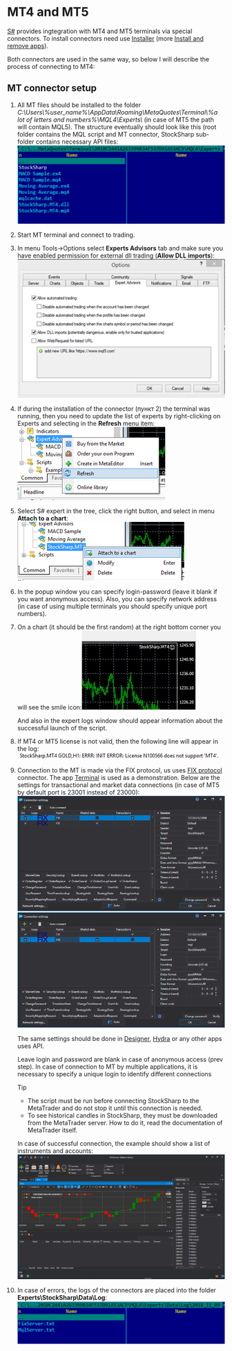 # MT4 and MT5

[S\#](StockSharpAbout.md) provides ingtegration with MT4 and MT5 terminals via special connectors. To install connectors need use [Installer](SharpInstaller.md) (more [Install  and remove apps](Installer_installing_removing_programs.md)).

Both connectors are used in the same way, so below I will describe the process of connecting to MT4:

## MT connector setup

1. All MT files should be installed to the folder *C:\\Users\\%user\_name%\\AppData\\Roaming\\MetaQuotes\\Terminal\\%a lot of letters and numbers%\\MQL4\\Experts\\* (in case of MT5 the path will contain MQL5). The structure eventually should look like this (root folder contains the MQL script and MT connector, StockSharp sub\-folder contains necessary API files:![MT 0](../images/MT_0.png)
2. Start MT terminal and connect to trading.
3. In menu Tools\-\>Options select **Experts Advisors** tab and make sure you have enabled permission for external dll trading (**Allow DLL imports**):![MT 1](../images/MT_1.png)
4. If during the installation of the connector (пункт 2) the terminal was running, then you need to update the list of experts by right\-clicking on Experts and selecting in the **Refresh** menu item:![MT 2](../images/MT_2.png)
5. Select S\# expert in the tree, click the right button, and select in menu **Attach to a chart**:![MT 3](../images/MT_3.png)
6. In the popup window you can specify login\-password (leave it blank if you want anonymous access). Also, you can specify network address (in case of using multiple terminals you should specify unique port numbers).
7. On a chart (it should be the first random) at the right bottom corner you will see the smile icon:![MT 4](../images/MT_4.png)

   And also in the expert logs window should appear information about the successful launch of the script.
8. If MT4 or MT5 license is not valid, then the following line will appear in the log:![MT 5](../images/MT_5.png)
9. Connection to the MT is made via the FIX protocol, us uses [FIX protocol](Fix.md) connector. The app [Terminal](Terminal.md) is used as a demonstration. Below are the settings for transactional and market data connections (in case of MT5 by default port is 23001 instead of 23000):![MT 6](../images/MT_6.png)![MT 7](../images/MT_7.png)

   The same settings should be done in [Designer](Designer.md), [Hydra](Hydra.md) or any other apps uses API.

   Leave login and password are blank in case of anonymous access (prev step). In case of connection to MT by multiple applications, it is necessary to specify a unique login to identify different connections

   > [!TIP]
   > - The script must be run before connecting StockSharp to the MetaTrader and do not stop it until this connection is needed.  
   > - To see historical candles in StockSharp, they must be downloaded from the MetaTrader server. How to do it, read the documentation of MetaTrader itself.

   In case of successful connection, the example should show a list of instruments and accounts:![MT 8](../images/MT_8.png)
10. In case of errors, the logs of the connectors are placed into the folder **Experts\\StockSharp\\Data\\Log**:![MT 9](../images/MT_9.png)

